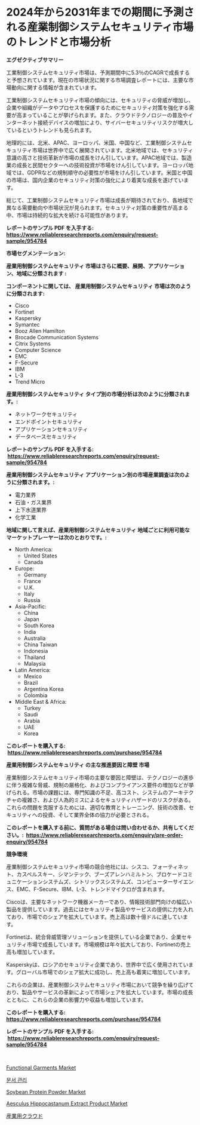 <p><h1>2024年から2031年までの期間に予測される産業制御システムセキュリティ市場のトレンドと市場分析</h1></p><p><strong>エグゼクティブサマリー</strong></p>
<p><p>工業制御システムセキュリティ市場は、予測期間中に5.3％のCAGRで成長すると予想されています。現在の市場状況に関する市場調査レポートには、主要な市場動向に関する情報が含まれています。</p><p>工業制御システムセキュリティ市場の傾向には、セキュリティの脅威が増加し、企業や組織がデータやプロセスを保護するためにセキュリティ対策を強化する需要が高まっていることが挙げられます。また、クラウドテクノロジーの普及やインターネット接続デバイスの増加により、サイバーセキュリティリスクが増大しているというトレンドも見られます。</p><p>地理的には、北米、APAC、ヨーロッパ、米国、中国など、工業制御システムセキュリティ市場は世界中で広く展開されています。北米地域では、セキュリティ意識の高さと技術革新が市場の成長をけん引しています。APAC地域では、製造業の成長と民間セクターへの技術投資が市場をけん引しています。ヨーロッパ地域では、GDPRなどの規制順守の必要性が市場をけん引しています。米国と中国の市場は、国内企業のセキュリティ対策の強化により着実な成長を遂げています。</p><p>総じて、工業制御システムセキュリティ市場は成長が期待されており、各地域で異なる需要動向や市場状況が見られます。セキュリティ対策の重要性が高まる中、市場は持続的な拡大を続ける可能性があります。</p></p>
<p><strong>レポートのサンプル PDF を入手する: <a href="https://www.reliableresearchreports.com/enquiry/request-sample/954784">https://www.reliableresearchreports.com/enquiry/request-sample/954784</a></strong></p>
<p><strong>市場セグメンテーション:</strong></p>
<p><strong> 産業用制御システムセキュリティ 市場はさらに概要、展開、アプリケーション、地域に分類されます :</strong></p>
<p><strong>コンポーネントに関しては、 産業用制御システムセキュリティ 市場は次のように分類されます: &nbsp;</strong></p>
<p><ul><li>Cisco</li><li>Fortinet</li><li>Kaspersky</li><li>Symantec</li><li>Booz Allen Hamilton</li><li>Brocade Communication Systems</li><li>Citrix Systems</li><li>Computer Science</li><li>EMC</li><li>F-Secure</li><li>IBM</li><li>L-3</li><li>Trend Micro</li></ul></p>
<p><strong> 産業用制御システムセキュリティ タイプ別の市場分析は次のように分類されます。:</strong></p>
<p><ul><li>ネットワークセキュリティ</li><li>エンドポイントセキュリティ</li><li>アプリケーションセキュリティ</li><li>データベースセキュリティ</li></ul></p>
<p><strong>レポートのサンプル PDF を入手する: &nbsp;<a href="https://www.reliableresearchreports.com/enquiry/request-sample/954784">https://www.reliableresearchreports.com/enquiry/request-sample/954784</a></strong></p>
<p><strong> 産業用制御システムセキュリティ アプリケーション別の市場産業調査は次のように分類されます。:</strong></p>
<p><ul><li>電力業界</li><li>石油・ガス業界</li><li>上下水道業界</li><li>化学工業</li></ul></p>
<p><strong>地域に関して言えば、産業用制御システムセキュリティ 地域ごとに利用可能なマーケットプレーヤーは次のとおりです。:</strong></p>
<p><ul>
    <li>
        North America:
        <ul>
            <li>United States</li>
            <li>Canada</li>
        </ul>
    </li>
    <li>
        Europe:
        <ul>
            <li>Germany</li>
            <li>France</li>
            <li>U.K.</li>
            <li>Italy</li>
            <li>Russia</li>
        </ul>
    </li>
    <li>
        Asia-Pacific:
        <ul>
            <li>China</li>
            <li>Japan</li>
            <li>South Korea</li>
            <li>India</li>
            <li>Australia</li>
            <li>China Taiwan</li>
            <li>Indonesia</li>
            <li>Thailand</li>
            <li>Malaysia</li>
        </ul>
    </li>
    <li>
        Latin America:
        <ul>
            <li>Mexico</li>
            <li>Brazil</li>
            <li>Argentina Korea</li>
            <li>Colombia</li>
        </ul>
    </li>
    <li>
        Middle East & Africa:
        <ul>
            <li>Turkey</li>
            <li>Saudi</li>
            <li>Arabia</li>
            <li>UAE</li>
            <li>Korea</li>
        </ul>
    </li>
    </ul></p>
<p><strong>このレポートを購入する: &nbsp;<a href="https://www.reliableresearchreports.com/purchase/954784">https://www.reliableresearchreports.com/purchase/954784</a></strong></p>
<p><strong>産業用制御システムセキュリティ の主な推進要因と障壁 市場</strong></p>
<p><p>産業制御システムセキュリティ市場の主要な要因と障壁は、テクノロジーの進歩に伴う複雑な脅威、規制の厳格化、およびコンプライアンス要件の増加などが挙げられる。市場の課題には、専門知識の不足、高コスト、システムのアーキテクチャの複雑さ、および人為的ミスによるセキュリティハザードのリスクがある。これらの問題を克服するためには、適切な教育とトレーニング、技術の改善、セキュリティへの投資、そして業界全体の協力が必要とされる。</p></p>
<p><strong>このレポートを購入する前に、質問がある場合は問い合わせるか、共有してください。:&nbsp; <a href="https://www.reliableresearchreports.com/enquiry/pre-order-enquiry/954784">https://www.reliableresearchreports.com/enquiry/pre-order-enquiry/954784</a></strong></p>
<p><strong>競争環境</strong></p>
<p><p>産業制御システムセキュリティ市場の競合他社には、シスコ、フォーティネット、カスペルスキー、シマンテック、ブーズアレンハミルトン、ブロケードコミュニケーションシステムズ、シトリックスシステムズ、コンピューターサイエンス、EMC、F-Secure、IBM、L-3、トレンドマイクロが含まれます。</p><p>Ciscoは、主要なネットワーク機器メーカーであり、情報技術部門向けの幅広い製品を提供しています。過去にはセキュリティ製品やサービスの提供に力を入れており、市場でのシェアを拡大しています。売上高は数十億ドルに達しています。</p><p>Fortinetは、統合脅威管理ソリューションを提供している企業であり、企業セキュリティ市場で成長しています。市場規模は年々拡大しており、Fortinetの売上高も増加しています。</p><p>Kasperskyは、ロシアのセキュリティ企業であり、世界中で広く使用されています。グローバル市場でのシェア拡大に成功し、売上高も着実に増加しています。</p><p>これらの企業は、産業制御システムセキュリティ市場において競争を繰り広げており、製品やサービスの革新によって市場シェアを拡大しています。市場の成長とともに、これらの企業の影響力や収益も増加しています。</p></p>
<p><strong>このレポートを購入する: &nbsp; <a href="https://www.reliableresearchreports.com/purchase/954784">https://www.reliableresearchreports.com/purchase/954784</a></strong></p>
<p><strong>レポートのサンプル PDF を入手する: &nbsp;<a href="https://www.reliableresearchreports.com/enquiry/request-sample/954784">https://www.reliableresearchreports.com/enquiry/request-sample/954784</a></strong><strong></strong></p>
<p>&nbsp;</p>
<p><p><a href="https://view.publitas.com/reportprime-1/insights-into-functional-garments-market-size-analysing-market-share-trends-and-growth-from-2024-to-2031/">Functional Garments Market</a></p><p><a href="https://github.com/vs019sa3m8x/Market-Research-Report-List-1/blob/main/6085546185279.md">문서 관리</a></p><p><a href="https://issuu.com/reportprime-2/docs/soybean-protein-powder-market-size-2030.pptx">Soybean Protein Powder Market</a></p><p><a href="https://github.com/RoccoManning/Market-Research-Report-List-3/blob/main/aesculus-hippocastanum-extract-product-market.md">Aesculus Hippocastanum Extract Product Market</a></p><p><a href="https://github.com/oqxogxyvqe90775/Market-Research-Report-List-1/blob/main/3830019185307.md">産業用クラウド</a></p></p>